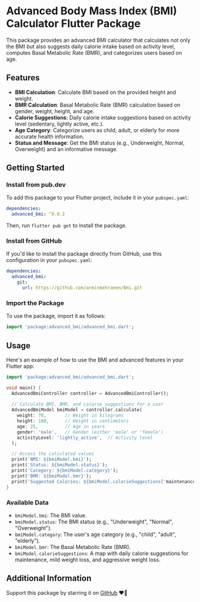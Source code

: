 # Advanced Body Mass Index (BMI) Calculator Flutter Package

This package provides an advanced BMI calculator that calculates not only the BMI but also suggests daily calorie intake based on activity level, computes Basal Metabolic Rate (BMR), and categorizes users based on age.

## Features

- **BMI Calculation**: Calculate BMI based on the provided height and weight.
- **BMR Calculation**: Basal Metabolic Rate (BMR) calculation based on gender, weight, height, and age.
- **Calorie Suggestions**: Daily calorie intake suggestions based on activity level (sedentary, lightly active, etc.).
- **Age Category**: Categorize users as child, adult, or elderly for more accurate health information.
- **Status and Message**: Get the BMI status (e.g., Underweight, Normal, Overweight) and an informative message.

## Getting Started

### Install from pub.dev

To add this package to your Flutter project, include it in your `pubspec.yaml`:

```yaml
dependencies:
  advanced_bmi: ^0.0.2
```

Then, run `flutter pub get` to install the package.

### Install from GitHub

If you'd like to install the package directly from GitHub, use this configuration in your `pubspec.yaml`:

```yaml
dependencies:
  advanced_bmi:
    git:
      url: https://github.com/arminmehraeen/Bmi.git
```

### Import the Package

To use the package, import it as follows:

```dart
import 'package:advanced_bmi/advanced_bmi.dart';
```

## Usage

Here's an example of how to use the BMI and advanced features in your Flutter app:

```dart
import 'package:advanced_bmi/advanced_bmi.dart';

void main() {
  AdvancedBmiController controller = AdvancedBmiController();
  
  // Calculate BMI, BMR, and calorie suggestions for a user
  AdvancedBmiModel bmiModel = controller.calculate(
    weight: 70,       // Weight in kilograms
    height: 180,      // Height in centimeters
    age: 25,          // Age in years
    gender: 'male',   // Gender (either 'male' or 'female')
    activityLevel: 'lightly_active',  // Activity level
  );

  // Access the calculated values
  print('BMI: ${bmiModel.bmi}');
  print('Status: ${bmiModel.status}');
  print('Category: ${bmiModel.category}');
  print('BMR: ${bmiModel.bmr}');
  print('Suggested Calories: ${bmiModel.calorieSuggestions['maintenance']}');
}
```

### Available Data

- `bmiModel.bmi`: The BMI value.
- `bmiModel.status`: The BMI status (e.g., "Underweight", "Normal", "Overweight").
- `bmiModel.category`: The user's age category (e.g., "child", "adult", "elderly").
- `bmiModel.bmr`: The Basal Metabolic Rate (BMR).
- `bmiModel.calorieSuggestions`: A map with daily calorie suggestions for maintenance, mild weight loss, and aggressive weight loss.

## Additional Information

Support this package by starring it on [GitHub](https://github.com/arminmehraeen/Bmi) :heart_on_fire:
```
